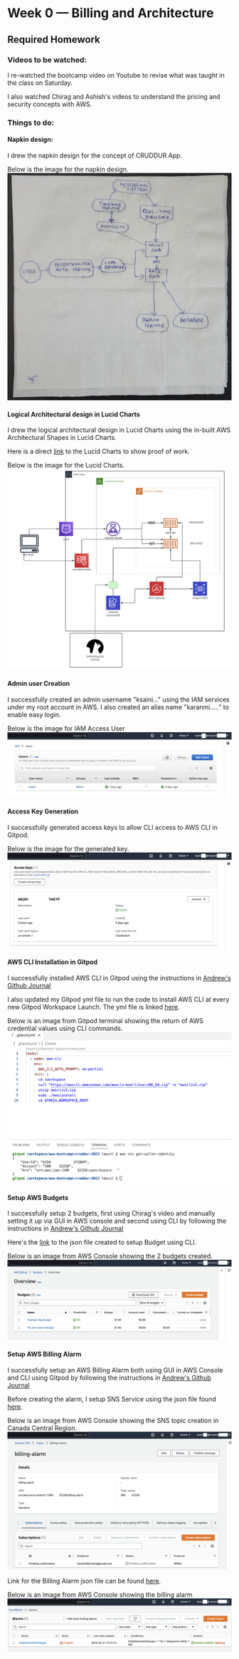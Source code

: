 # Week 0 — Billing and Architecture
## Required Homework

### Videos to be watched:

I re-watched the bootcamp video on Youtube to revise what was taught in the class on Saturday.

I also watched Chirag and Ashish's videos to understand the pricing and security concepts with AWS.

### Things to do:

#### Napkin design:

I drew the napkin design for the concept of CRUDDUR App.

Below is the image for the napkin design.
![](images/20230221_155253.jpg)

#### Logical Architectural design in Lucid Charts

I drew the logical architectural design in Lucid Charts using the in-built AWS Architectural Shapes in Lucid Charts.

Here is a direct [link](https://lucid.app/lucidchart/7fd2ed3e-9b9c-4f59-8aeb-2d121fc4143d/edit?viewport_loc=-2102%2C-967%2C3055%2C1583%2C0_0&invitationId=inv_300255af-0949-49ee-958e-487900b3ff16) to the Lucid Charts to show proof of work.

Below is the image for the Lucid Charts.
![](images/Screenshot.png)

#### Admin user Creation

I successfully created an admin username "ksaini..." using the IAM services under my root account in AWS. I also created an alias name "karanmi....." to enable easy login. 

Below is the image for IAM Access User
![](images/IAM.png)

#### Access Key Generation

I successfully generated access keys to allow CLI access to AWS CLI in Gitpod.

Below is the image for the generated key.
![](images/AccessKeys.png)

#### AWS CLI Installation in Gitpod

I successfully installed AWS CLI in Gitpod using the instructions in [Andrew's Github Journal](https://github.com/omenking/aws-bootcamp-cruddur-2023/blob/week-0/journal/week0.md)

I also updated my Gitpod yml file to run the code to install AWS CLI at every new Gitpod Workspace Launch. The yml file is linked [here](https://github.com/ksaini007/aws-bootcamp-cruddur-2023/blob/main/.gitpod.yml).

Below is an image from Gitpod terminal showing the return of AWS credential values using CLI commands.
![](images/Gitpod_AWS_CLI.png)

#### Setup AWS Budgets

I successfully setup 2 budgets, first using Chirag's video and manually setting it up via GUI in AWS console and second using CLI by following the instructions in [Andrew's Github Journal](https://github.com/omenking/aws-bootcamp-cruddur-2023/blob/week-0/journal/week0.md)

Here's the [link](https://github.com/ksaini007/aws-bootcamp-cruddur-2023/blob/main/aws/json/budget.json) to the json file created to setup Budget using CLI.

Below is an image from AWS Console showing the 2 budgets created.
![](images/Budgets.png)

#### Setup AWS Billing Alarm

I successfully setup an AWS Billing Alarm both using GUI in AWS Console and CLI using Gitpod by following the instructions in [Andrew's Github Journal](https://github.com/omenking/aws-bootcamp-cruddur-2023/blob/week-0/journal/week0.md)

Before creating the alarm, I setup SNS Service using the json file found [here](https://github.com/ksaini007/aws-bootcamp-cruddur-2023/blob/main/aws/json/notifications-with-subscribers.json).

Below is an image from AWS Console showing the SNS topic creation in Canada Central Region.
![](images/SNS.png)

Link for the Billing Alarm json file can be found [here](https://github.com/ksaini007/aws-bootcamp-cruddur-2023/blob/main/aws/json/alarm-config.json).

Below is an image from AWS Console showing the billing alarm
![](images/Billing_Alarm.png)
